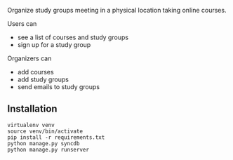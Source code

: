 Organize study groups meeting in a physical location taking online courses.

Users can

- see a list of courses and study groups
- sign up for a study group

Organizers can

- add courses
- add study groups
- send emails to study groups

## Installation

```
virtualenv venv
source venv/bin/activate
pip install -r requirements.txt
python manage.py syncdb
python manage.py runserver
```
